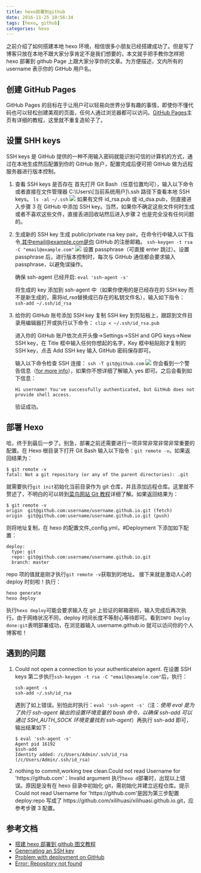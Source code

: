 ```yaml
---
title: hexo部署到github
date: 2016-11-25 10:56:34
tags: [hexo, github]
categories: hexo
---
```


之前介绍了如何搭建本地 hexo 环境，相信很多小朋友已经搭建成功了。但是写了博客只放在本地不跟大家分享肯定不是我们想要的，本文就手把手教你怎样把 hexo 部署到 github Page 上跟大家分享你的文章。<!--more-->为方便描述，文内所有的 username 表示你的 GitHub 用户名。

## 创建 GitHub Pages

GitHub Pages 的目标在于让用户可以轻易向世界分享有趣的事情，即使你不懂代码也可以轻松创建美观的页面，任何人通过浏览器都可以访问。[GitHub Pages](https://pages.github.com/)主页有详细的教程，这里就不重复造轮子了。

## 设置 SHH keys

SSH keys 是 GitHub 提供的一种不用输入密码就能识别可信的计算机的方式，通过在本地生成然后配置到你的 GitHub 账户，配置完成后便可把 GitHub 做为远程服务器进行版本控制。

1. 查看 SSH keys 是否存在
   首先打开 Git Bash（任意位置均可），输入以下命令或者直接在文件管理器 C:\Users\\[当前系统用户]\\.ssh 路径下查看本地 SSH keys。
   `ls -al ~/.ssh`
   ![](http://ofjlqteaa.bkt.clouddn.com/hexoDeploy/github1.png)
   如果有文件 id_rsa.pub 或 id_dsa.pub，则直接进入步骤 3 在 GitHub 中添加 SSH key。当然，如果你不确定这些文件何时生成或者不喜欢这些文件，直接丢进回收站然后进入步骤 2 也是完全没有任何问题的。
2. 生成新的 SSH key
   生成 public/private rsa key pair。在命令行中输入以下指令,其中email@example.com是你 GitHub 的注册邮箱。
   `ssh-keygen -t rsa -C "email@example.com"`
   ![](http://ofjlqteaa.bkt.clouddn.com/hexoDeploy/github2.png)
   设置 passphrase（可直接 enter 跳过）。设置 passphrase 后，进行版本控制时，每次与 GitHub 通信都会要求输入 passphrase，以避免误操作。

   确保 ssh-agent 已经开启:
   `eval 'ssh-agent -s'`

   将生成的 key 添加到 ssh-agent 中（如果你使用的是已经存在的 SSH key 而不是新生成的，需将*id_rsa*替换成已存在的私钥文件名），输入如下指令：
   `ssh-add ~/.ssh/id_rsa`

3. 给你的 GitHub 账号添加 SSH key
   复制 SSH key 到剪贴板上，跟踪到文件目录用编辑器打开或执行以下命令：
   `clip < ~/.ssh/id_rsa.pub`

   进入你的 GitHub 账户依次点开头像->Settings->SSH and GPG keys->New SSH key，在 Title 框中输入任何你想起的名字，Key 框中粘贴刚才复制的 SSH key，点击 Add SSH key 输入 GitHub 密码保存即可。

   输入以下命令检查 SSH 连接：
   `ssh -T git@github.com`
   ![](http://ofjlqteaa.bkt.clouddn.com/hexoDeploy/github7.png)
   你会看到一个警告信息（[for more info](https://help.github.com/articles/what-ip-addresses-does-github-use-that-i-should-whitelist/)），如果你不想详细了解输入 yes 即可。之后会看到如下信息：

   ```
   Hi username! You've successfully authenticated, but GitHub does not provide shell access.
   ```

   验证成功。

## 部署 Hexo

哈，终于到最后一步了。别急，部署之前还需要进行一项非常非常非常非常重要的配置。在 Hexo 根目录下打开 Git Bash 输入以下指令：`git remote -v`。如果返回结果为：

```
$ git remote -v
fatal: Not a git repository (or any of the parent directories): .git
```

就需要执行`git init`初始化当前目录作为 git 仓库，并且添加远程仓库。这里就不赘述了，不明白的可以转到[菜鸟网站 Git 教程](http://www.runoob.com/git/git-tutorial.html)详细了解。如果返回结果为：

```
$ git remote -v
origin  git@github.com:username/username.github.io.git (fetch)
origin  git@github.com:username/username.github.io.git (push)

```

则将地址复制，在 hexo 的配置文件\_config.yml，#Deployment 下添加如下配置：

```
deploy:
  type: git
  repo: git@github.com:username/username.github.io.git
  branch: master
```

repo 项的值就是刚才执行`git remote -v`获取到的地址。
接下来就是激动人心的 deploy 时刻啦！执行：

```
hexo generate
hexo deploy
```

执行`hexo deploy`可能会要求输入在 git 上验证的邮箱密码，输入完成后再次执行。由于网络状况不同，deploy 时间长度不等耐心等待即可。看到`INFO Deploy done:git`表明部署成功，在浏览器输入 username.github.io 就可以访问你的个人博客啦！

## 遇到的问题

1. Could not open a connection to your authenticateion agent.
   在设置 SSH keys 第二步执行`ssh-keygen -t rsa -C "email@example.com"`后，执行：
   ```
   ssh-agent -s
   ssh-add ~/.ssh/id_rsa
   ```
   遇到了如上错误。别怕此时执行：`eval 'ssh-agent -s'`（注：_使用 eval 是为了执行 ssh-agent 输出的设置环境变量的 bash 命令，以确保 ssh-add 可以通过 SSH_AUTH_SOCK 环境变量找到 ssh-agent_）再执行 ssh-add 即可，输出结果如下：
   ```
   $ eval 'ssh-agent -s'
   Agent pid 16192
   $ssh-add
   Identity added: /c/Users/Admin/.ssh/id_rsa (/c/Users/Admin/.ssh/id_rsa)
   ```
2. nothing to commit,working tree clean.Could not read Username for 'https<nolink>://github.com'：Invalid argument
   执行`hexo d`部署时，出现以上错误。原因是没有在 hexo 目录中初始化 git，需初始化并建立远程仓库。提示 Could not read Username for 'https<nolink>://github.com'是因为第三步配置 deploy:repo 写成了 https<nolink>://github.com/xilihuasi/xilihuasi.github.io.git，应参考步骤 3 配置。

## 参考文档

- [搭建 hexo 部署到 github 图文教程](http://m.paopaoche.net/new/85988)
- [Generrating an SSH key](https://help.github.com/articles/generating-an-ssh-key/)
- [Problem with deployment on GitHub](https://github.com/hexojs/hexo/issues/1495)
- [Error: Repository not found](https://help.github.com/articles/error-repository-not-found/)
